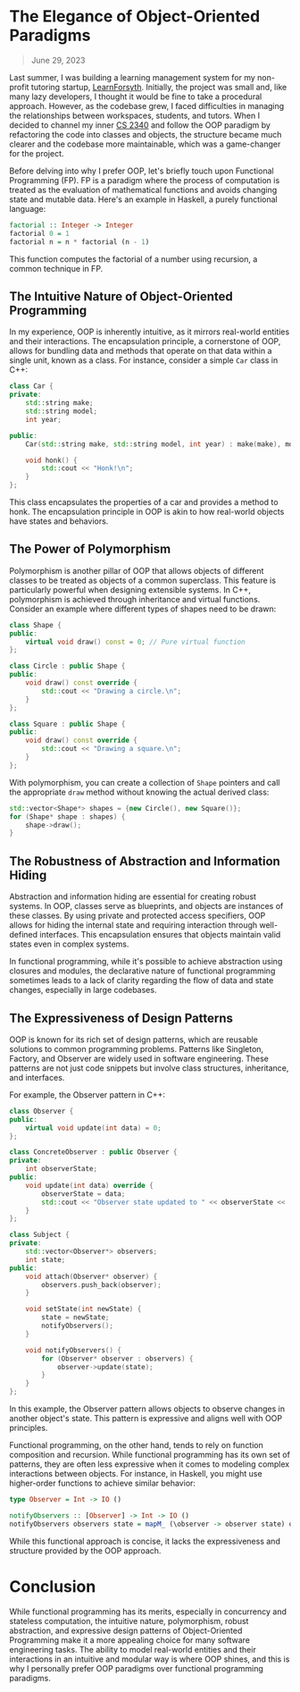 # The Elegance of Object-Oriented Paradigms

> June 29, 2023

Last summer, I was building a learning management system for my non-profit tutoring startup, [LearnForsyth](https://learnforsyth.org). Initially, the project was small and, like many lazy developers, I thought it would be fine to take a procedural approach. However, as the codebase grew, I faced difficulties in managing the relationships between workspaces, students, and tutors. When I decided to channel my inner [CS 2340](https://gt-student-wiki.org/mediawiki/index.php/CS_2340) and follow the OOP paradigm by refactoring the code into classes and objects, the structure became much clearer and the codebase more maintainable, which was a game-changer for the project.

Before delving into why I prefer OOP, let's briefly touch upon Functional Programming (FP). FP is a paradigm where the process of computation is treated as the evaluation of mathematical functions and avoids changing state and mutable data. Here's an example in Haskell, a purely functional language:

```haskell
factorial :: Integer -> Integer
factorial 0 = 1
factorial n = n * factorial (n - 1)
```

This function computes the factorial of a number using recursion, a common technique in FP.

## The Intuitive Nature of Object-Oriented Programming

In my experience, OOP is inherently intuitive, as it mirrors real-world entities and their interactions. The encapsulation principle, a cornerstone of OOP, allows for bundling data and methods that operate on that data within a single unit, known as a class. For instance, consider a simple `Car` class in C++:

```cpp
class Car {
private:
    std::string make;
    std::string model;
    int year;

public:
    Car(std::string make, std::string model, int year) : make(make), model(model), year(year) {}

    void honk() {
        std::cout << "Honk!\n";
    }
};
```

This class encapsulates the properties of a car and provides a method to honk. The encapsulation principle in OOP is akin to how real-world objects have states and behaviors.

## The Power of Polymorphism

Polymorphism is another pillar of OOP that allows objects of different classes to be treated as objects of a common superclass. This feature is particularly powerful when designing extensible systems. In C++, polymorphism is achieved through inheritance and virtual functions. Consider an example where different types of shapes need to be drawn:

```cpp
class Shape {
public:
    virtual void draw() const = 0; // Pure virtual function
};

class Circle : public Shape {
public:
    void draw() const override {
        std::cout << "Drawing a circle.\n";
    }
};

class Square : public Shape {
public:
    void draw() const override {
        std::cout << "Drawing a square.\n";
    }
};
```

With polymorphism, you can create a collection of `Shape` pointers and call the appropriate `draw` method without knowing the actual derived class:

```cpp
std::vector<Shape*> shapes = {new Circle(), new Square()};
for (Shape* shape : shapes) {
    shape->draw();
}
```

## The Robustness of Abstraction and Information Hiding

Abstraction and information hiding are essential for creating robust systems. In OOP, classes serve as blueprints, and objects are instances of these classes. By using private and protected access specifiers, OOP allows for hiding the internal state and requiring interaction through well-defined interfaces. This encapsulation ensures that objects maintain valid states even in complex systems.

In functional programming, while it's possible to achieve abstraction using closures and modules, the declarative nature of functional programming sometimes leads to a lack of clarity regarding the flow of data and state changes, especially in large codebases.

## The Expressiveness of Design Patterns

OOP is known for its rich set of design patterns, which are reusable solutions to common programming problems. Patterns like Singleton, Factory, and Observer are widely used in software engineering. These patterns are not just code snippets but involve class structures, inheritance, and interfaces.

For example, the Observer pattern in C++:

```cpp
class Observer {
public:
    virtual void update(int data) = 0;
};

class ConcreteObserver : public Observer {
private:
    int observerState;
public:
    void update(int data) override {
        observerState = data;
        std::cout << "Observer state updated to " << observerState << '\n';
    }
};

class Subject {
private:
    std::vector<Observer*> observers;
    int state;
public:
    void attach(Observer* observer) {
        observers.push_back(observer);
    }

    void setState(int newState) {
        state = newState;
        notifyObservers();
    }

    void notifyObservers() {
        for (Observer* observer : observers) {
            observer->update(state);
        }
    }
};
```

In this example, the Observer pattern allows objects to observe changes in another object's state. This pattern is expressive and aligns well with OOP principles.

Functional programming, on the other hand, tends to rely on function composition and recursion. While functional programming has its own set of patterns, they are often less expressive when it comes to modeling complex interactions between objects. For instance, in Haskell, you might use higher-order functions to achieve similar behavior:

```haskell
type Observer = Int -> IO ()

notifyObservers :: [Observer] -> Int -> IO ()
notifyObservers observers state = mapM_ (\observer -> observer state) observers
```

While this functional approach is concise, it lacks the expressiveness and structure provided by the OOP approach.

# Conclusion

While functional programming has its merits, especially in concurrency and stateless computation, the intuitive nature, polymorphism, robust abstraction, and expressive design patterns of Object-Oriented Programming make it a more appealing choice for many software engineering tasks. The ability to model real-world entities and their interactions in an intuitive and modular way is where OOP shines, and this is why I personally prefer OOP paradigms over functional programming paradigms.
